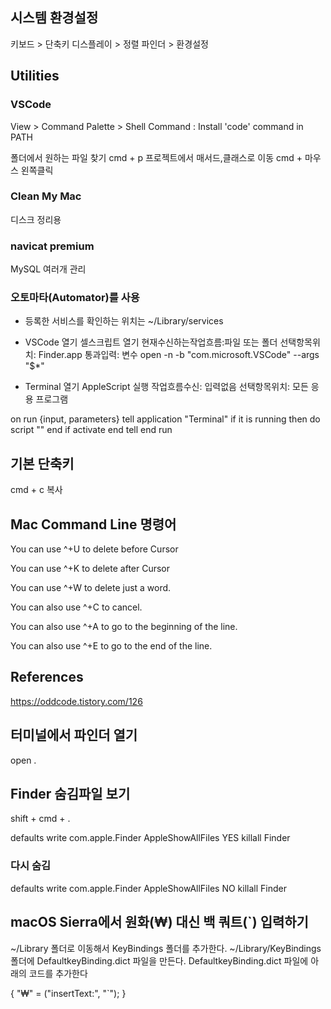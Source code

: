 
## 시스템 환경설정
키보드 > 단축키
디스플레이 > 정렬 
파인더 > 환경설정

## Utilities

### VSCode


View > Command Palette > Shell Command : Install 'code' command in PATH

폴더에서 원하는 파일 찾기 cmd + p 
프로젝트에서 매서드,클래스로 이동 cmd + 마우스 왼쪽클릭

### Clean My Mac
디스크 정리용

### navicat premium
MySQL 여러개 관리

### 오토마타(Automator)를 사용

- 등록한 서비스를 확인하는 위치는 ~/Library/services

- VSCode 열기
셀스크립트 열기
현재수신하는작업흐름:파일 또는 폴더
선택항목위치: Finder.app
통과입력: 변수
open -n -b "com.microsoft.VSCode" --args "$*"

- Terminal 열기 
AppleScript 실행
작업흐름수신: 입력없음
선택항목위치: 모든 응용 프로그램

on run {input, parameters}
	tell application "Terminal"
		if it is running then
			do script ""
		end if
		activate
	end tell
end run

## 기본 단축키

cmd + c 복사

## Mac Command Line 명령어

You can use ^+U to delete before Cursor

You can use ^+K to delete after Cursor

You can use ^+W to delete just a word.

You can also use ^+C to cancel.

You can also use ^+A to go to the beginning of the line.

You can also use ^+E to go to the end of the line.



## References
https://oddcode.tistory.com/126


## 터미널에서 파인더 열기
open .

## Finder 숨김파일 보기
shift + cmd + .


defaults write com.apple.Finder AppleShowAllFiles YES
killall Finder
### 다시 숨김
defaults write com.apple.Finder AppleShowAllFiles NO
killall Finder

## macOS Sierra에서 원화(₩) 대신 백 쿼트(`) 입력하기

~/Library 폴더로 이동해서 KeyBindings 폴더를 추가한다.
~/Library/KeyBindings 폴더에 DefaultkeyBinding.dict 파일을 만든다.
DefaultkeyBinding.dict 파일에 아래의 코드를 추가한다

{
    "₩" = ("insertText:", "`");
}
